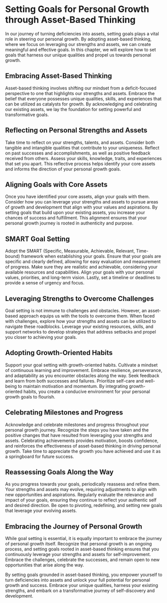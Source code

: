 Setting Goals for Personal Growth through Asset-Based Thinking
=======================================================================

In our journey of turning deficiencies into assets, setting goals plays a vital role in steering our personal growth. By adopting asset-based thinking, where we focus on leveraging our strengths and assets, we can create meaningful and effective goals. In this chapter, we will explore how to set goals that harness our unique qualities and propel us towards personal growth.

Embracing Asset-Based Thinking
------------------------------

Asset-based thinking involves shifting our mindset from a deficit-focused perspective to one that highlights our strengths and assets. Embrace the belief that everyone possesses unique qualities, skills, and experiences that can be utilized as catalysts for growth. By acknowledging and celebrating our existing assets, we lay the foundation for setting powerful and transformative goals.

Reflecting on Personal Strengths and Assets
-------------------------------------------

Take time to reflect on your strengths, talents, and assets. Consider both tangible and intangible qualities that contribute to your uniqueness. Reflect on past successes and accomplishments, as well as positive feedback received from others. Assess your skills, knowledge, traits, and experiences that set you apart. This reflective process helps identify your core assets and informs the direction of your personal growth goals.

Aligning Goals with Core Assets
-------------------------------

Once you have identified your core assets, align your goals with them. Consider how you can leverage your strengths and assets to pursue areas of growth and development that align with your values and aspirations. By setting goals that build upon your existing assets, you increase your chances of success and fulfillment. This alignment ensures that your personal growth journey is rooted in authenticity and purpose.

SMART Goal Setting
------------------

Adopt the SMART (Specific, Measurable, Achievable, Relevant, Time-bound) framework when establishing your goals. Ensure that your goals are specific and clearly defined, allowing for easy evaluation and measurement of progress. Make sure they are realistic and achievable, considering your available resources and capabilities. Align your goals with your personal values, priorities, and long-term vision. Lastly, set a timeline or deadlines to provide a sense of urgency and focus.

Leveraging Strengths to Overcome Challenges
-------------------------------------------

Goal setting is not immune to challenges and obstacles. However, an asset-based approach equips us with the tools to overcome them. When faced with challenges, explore how your strengths and assets can be utilized to navigate these roadblocks. Leverage your existing resources, skills, and support networks to develop strategies that address setbacks and propel you closer to achieving your goals.

Adopting Growth-Oriented Habits
-------------------------------

Support your goal setting with growth-oriented habits. Cultivate a mindset of continuous learning and improvement. Embrace resilience, perseverance, and adaptability as you encounter obstacles along the way. Seek feedback and learn from both successes and failures. Prioritize self-care and well-being to maintain motivation and momentum. By integrating growth-oriented habits, you create a conducive environment for your personal growth goals to flourish.

Celebrating Milestones and Progress
-----------------------------------

Acknowledge and celebrate milestones and progress throughout your personal growth journey. Recognize the steps you have taken and the positive changes that have resulted from leveraging your strengths and assets. Celebrating achievements provides motivation, boosts confidence, and reinforces the effectiveness of asset-based thinking in driving personal growth. Take time to appreciate the growth you have achieved and use it as a springboard for future success.

Reassessing Goals Along the Way
-------------------------------

As you progress towards your goals, periodically reassess and refine them. Your strengths and assets may evolve, requiring adjustments to align with new opportunities and aspirations. Regularly evaluate the relevance and impact of your goals, ensuring they continue to reflect your authentic self and desired direction. Be open to pivoting, redefining, and setting new goals that leverage your evolving assets.

Embracing the Journey of Personal Growth
----------------------------------------

While goal setting is essential, it is equally important to embrace the journey of personal growth itself. Recognize that personal growth is an ongoing process, and setting goals rooted in asset-based thinking ensures that you continuously leverage your strengths and assets for self-improvement. Embrace the challenges, celebrate the successes, and remain open to new opportunities that arise along the way.

By setting goals grounded in asset-based thinking, you empower yourself to turn deficiencies into assets and unlock your full potential for personal growth and success. Embrace your unique qualities, harness your existing strengths, and embark on a transformative journey of self-discovery and development.
